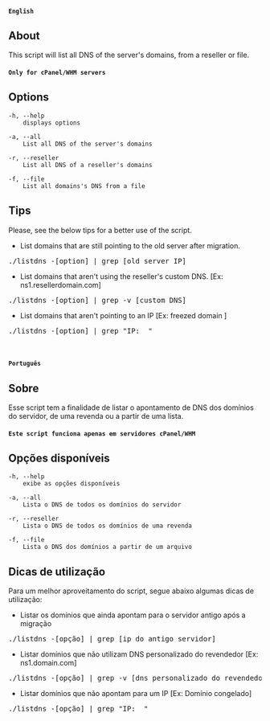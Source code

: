 ####  **`English`**

## About

This script will list all DNS of the server's domains, from a reseller or file.

#### **`Only for cPanel/WHM servers`**

## Options

    -h, --help
        displays options

    -a, --all
        List all DNS of the server's domains

    -r, --reseller
        List all DNS of a reseller's domains

    -f, --file
        List all domains's DNS from a file


Tips
-------------

Please, see the below tips for a better use of the script.

* List domains that are still pointing to the old server after migration.
<pre>
./listdns -[option] | grep [old server IP]
</pre>

* List domains that aren't using the reseller's custom DNS. [Ex: ns1.resellerdomain.com]
<pre>
./listdns -[option] | grep -v [custom DNS]
</pre>

* List domains that aren't pointing to an IP [Ex: freezed domain ]
<pre>
./listdns -[option] | grep "IP:  " 
</pre>


<br>

####  **`Português`**

## Sobre
Esse script tem a finalidade de listar o apontamento de DNS dos domínios do servidor, de uma revenda ou a partir de uma lista. 

#### **`Este script funciona apenas em servidores cPanel/WHM`**

## Opções disponíveis

    -h, --help
        exibe as opções disponíveis
            
    -a, --all
        Lista o DNS de todos os domínios do servidor
    
    -r, --reseller
        Lista o DNS de todos os domínios de uma revenda
            
    -f, --file
        Lista o DNS dos domínios a partir de um arquivo

Dicas de utilização
-------------

Para um melhor aproveitamento do script, segue abaixo algumas dicas de utilização:

* Listar os domínios que ainda apontam para o servidor antigo após a migração
<pre>
./listdns -[opção] | grep [ip do antigo servidor]
</pre>

* Listar domínios que não utilizam DNS personalizado do revendedor [Ex: ns1.domain.com]
<pre>
./listdns -[opção] | grep -v [dns personalizado do revendedor]
</pre>

* Listar domínios que não apontam para um IP [Ex: Domínio congelado]
<pre>
./listdns -[opção] | grep "IP:  "
</pre>
